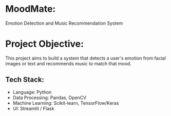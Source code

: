 # MoodMate: 
Emotion Detection and Music Recommendation System

# Project Objective:
This project aims to build a system that detects a user's emotion from facial images or text and recommends music to match that mood.

## Tech Stack:
- Language: Python
- Data Processing: Pandas, OpenCV
- Machine Learning: Scikit-learn, TensorFlow/Keras
- UI: Streamlit / Flask